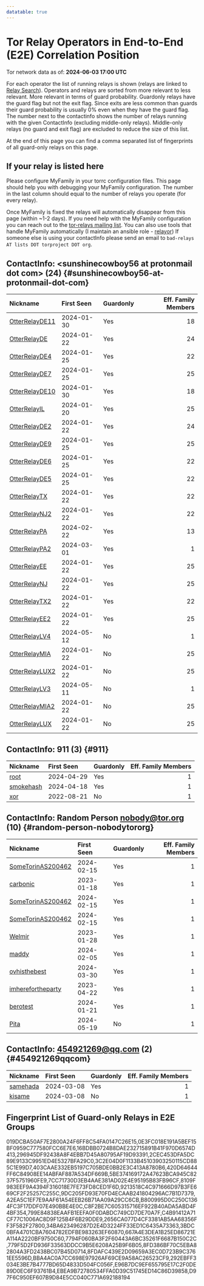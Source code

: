 ```yaml
---
datatable: true
---
```



# Tor Relay Operators in End-to-End (E2E) Correlation Position

Tor network data as of: **2024-06-03 17:00 UTC**

For each operator the list of running relays is shown (relays are linked to [Relay Search](https://metrics.torproject.org/rs.html)).
Operators and relays are sorted from more relevant to less relevant. More relevant in terms of guard probability.
Guardonly relays have the guard flag but not the exit flag.
Since exits are less common than guards their guard probability is usually 0% even when they have the guard flag.
The number next to the contactinfo shows the number of relays running with the given ContactInfo (excluding middle-only relays).
Middle-only relays (no guard and exit flag) are excluded to reduce the size of this list.

At the end of this page you can find a comma separated list of fingerprints of all guard-only relays on this page.

## If your relay is listed here
Please configure MyFamily in your torrc configuration files.
This page should help you with debugging your MyFamily configuration. The number in the last column should equal to the number of
relays you operate (for every relay).

Once MyFamily is fixed the relays will automatically disappear from this page (within ~1-2 days).
If you need help with the MyFamily configuration you can reach out to the
[tor-relays mailing list](https://lists.torproject.org/cgi-bin/mailman/listinfo/tor-relays).
You can also use tools that handle MyFamily automatically (I maintain an ansible role - 
[relayor](https://medium.com/@nusenu/deploying-tor-relays-with-ansible-6612593fa34d))
If someone else is using your contactInfo please send an email to ```bad-relays AT lists DOT torproject DOT org```.


## ContactInfo: &lt;sunshinecowboy56 at protonmail dot com&gt; (24) {#sunshinecowboy56-at-protonmail-dot-com}

| Nickname                                                                                                  | First Seen   | Guardonly   |   Eff. Family Members |
|:----------------------------------------------------------------------------------------------------------|:-------------|:------------|----------------------:|
| [OtterRelayDE11](https://metrics.torproject.org/rs.html#details/B800995D0C250C1364FC3F17DDF07E490BBE4E0C) | 2024-01-30   | Yes         |                    18 |
| [OtterRelayDE](https://metrics.torproject.org/rs.html#details/EBEA9B72780534FFA0D39C51745ED14C86D39858)   | 2024-01-22   | Yes         |                    24 |
| [OtterRelayDE4](https://metrics.torproject.org/rs.html#details/9DC205FD93E70FD4ECAAB241804296AC7B1D7379)  | 2024-01-25   | Yes         |                    22 |
| [OtterRelayDE7](https://metrics.torproject.org/rs.html#details/5BE374169172A47623BCA945C8237F5751960FE9)  | 2024-01-25   | Yes         |                    25 |
| [OtterRelayDE10](https://metrics.torproject.org/rs.html#details/7CC71730D3EB4AAE381AD02E4E95195B83FB96CF) | 2024-01-30   | Yes         |                    18 |
| [OtterRelayIL](https://metrics.torproject.org/rs.html#details/9213518C4C971666D97B3FE669CF2F25257C255C)   | 2024-01-20   | Yes         |                    25 |
| [OtterRelayDE2](https://metrics.torproject.org/rs.html#details/403CAAE332EB5197C705BDE0BB2E3C413A8780B6)  | 2024-01-22   | Yes         |                    24 |
| [OtterRelayDE9](https://metrics.torproject.org/rs.html#details/019DCBA50AF7E2800A24F6FF8C54FA0147C26E15)  | 2024-01-25   | Yes         |                    25 |
| [OtterRelayDE6](https://metrics.torproject.org/rs.html#details/A2EA5C1EF7E9AAF61A54EEB26B71AA09A29CC6CB)  | 2024-01-25   | Yes         |                    22 |
| [OtterRelayDE5](https://metrics.torproject.org/rs.html#details/2CEC453DFA5DC89E9133C9951ED4E5327BFA29C0)  | 2024-01-25   | Yes         |                    22 |
| [OtterRelayTX](https://metrics.torproject.org/rs.html#details/3C2E04D0F1133B45103903250115CD885C1E99D7)   | 2024-01-22   | Yes         |                    22 |
| [OtterRelayNJ2](https://metrics.torproject.org/rs.html#details/16BDBB0724B8DAE232715891B41F970D6574D413)  | 2024-01-22   | Yes         |                    22 |
| [OtterRelayPA](https://metrics.torproject.org/rs.html#details/0E3FC018E191A5BEF15BF0959C777580FCC6E7E6)   | 2024-02-22   | Yes         |                    13 |
| [OtterRelayPA2](https://metrics.torproject.org/rs.html#details/8109F983EEF9A4394F316018E7FE73FD8CED1F6D)  | 2024-03-01   | Yes         |                     1 |
| [OtterRelayEE](https://metrics.torproject.org/rs.html#details/E96B7DC9EF655795E17C2F0DE89D0EC6F93761B4)   | 2024-01-22   | Yes         |                    25 |
| [OtterRelayNJ](https://metrics.torproject.org/rs.html#details/C8F2BE7C605315716EF922B40ADA5ABD4F4BF354)   | 2024-01-22   | Yes         |                    25 |
| [OtterRelayTX2](https://metrics.torproject.org/rs.html#details/420D64644FF6C84908EE14ABFAF887A534DF669B)  | 2024-01-22   | Yes         |                    22 |
| [OtterRelayEE2](https://metrics.torproject.org/rs.html#details/296945DF92438A8F4EBB7D45A80795AF19D93391)  | 2024-01-22   | Yes         |                    25 |
| [OtterRelayLV4](https://metrics.torproject.org/rs.html#details/3CEEAF497D470A560E4FC9A4523242F35A1594D0)  | 2024-05-12   | No          |                     1 |
| [OtterRelayMIA](https://metrics.torproject.org/rs.html#details/41152C310B49FE24366B3F6E6B7E1E12B44572C2)  | 2024-01-22   | No          |                    25 |
| [OtterRelayLUX2](https://metrics.torproject.org/rs.html#details/42997F9CA19F47DABA648ECDA084995CA4587FF2) | 2024-01-22   | No          |                    25 |
| [OtterRelayLV3](https://metrics.torproject.org/rs.html#details/CF32AA6FAD3A4C01A446CEF8E1382BED88CA56F3)  | 2024-05-11   | No          |                     1 |
| [OtterRelayMIA2](https://metrics.torproject.org/rs.html#details/D951B3F560D2EBFD573C4C5966A29A07351FD056) | 2024-01-22   | No          |                    25 |
| [OtterRelayLUX](https://metrics.torproject.org/rs.html#details/F2B36AB972551D31B284120C9629592F454EEB5C)  | 2024-01-22   | No          |                    25 |

## ContactInfo: 911 (3) {#911}

| Nickname                                                                                             | First Seen   | Guardonly   |   Eff. Family Members |
|:-----------------------------------------------------------------------------------------------------|:-------------|:------------|----------------------:|
| [root](https://metrics.torproject.org/rs.html#details/C4B91412A71CF77C1006AC8D9F125B4F6B29DDE9)      | 2024-04-29   | Yes         |                     1 |
| [smokehash](https://metrics.torproject.org/rs.html#details/799E84838EAAFB1EEFA0F0DABDC749CD7DE70A7F) | 2024-04-18   | Yes         |                     1 |
| [xor](https://metrics.torproject.org/rs.html#details/CBCC85F335E20705F791CFC8685951C90E24134D)       | 2022-08-21   | No          |                     1 |

## ContactInfo: Random Person nobody@tor.org (10) {#random-person-nobodytororg}

| Nickname                                                                                                     | First Seen   | Guardonly   |   Eff. Family Members |
|:-------------------------------------------------------------------------------------------------------------|:-------------|:------------|----------------------:|
| [SomeTorinAS200462](https://metrics.torproject.org/rs.html#details/8FDAFC439E2D09659A3EC0D723B9C3761EE5596D) | 2024-02-15   | Yes         |                     1 |
| [carbonic](https://metrics.torproject.org/rs.html#details/7794F060BA3F2F60443A6BC35261F6687B150C2C)          | 2023-01-18   | Yes         |                     1 |
| [SomeTorinAS200462](https://metrics.torproject.org/rs.html#details/8FD386BF70C5EBA82804A3FD2438BC07B45D0714) | 2024-02-15   | Yes         |                     1 |
| [SomeTorinAS200462](https://metrics.torproject.org/rs.html#details/BBA4AC0A7CC698E97926AF69CE9A58AC26523CF9) | 2024-02-15   | Yes         |                     1 |
| [Welmir](https://metrics.torproject.org/rs.html#details/34BA623496287D2E4D3224FF33ED1C6435A73363)            | 2023-01-28   | Yes         |                     1 |
| [maddy](https://metrics.torproject.org/rs.html#details/D97F6C950EF607B9D84E5CC040C771A692188194)             | 2024-02-05   | Yes         |                     1 |
| [ovhisthebest](https://metrics.torproject.org/rs.html#details/667A4E3DEA1B25ED86721EA114A2220BF9750C60)      | 2024-03-30   | Yes         |                     1 |
| [imherefortheparty](https://metrics.torproject.org/rs.html#details/779F5D2FD936F33563DDCC9B5E6208A25B9F6B05) | 2023-04-22   | Yes         |                     1 |
| [berotest](https://metrics.torproject.org/rs.html#details/3BDC0BFA4701CBA7604782EDFBE983263EF60870)          | 2024-01-21   | Yes         |                     1 |
| [Pita](https://metrics.torproject.org/rs.html#details/07CF6B5E2FE6EEA451C8E77FB5D0C9AC3B2D4E30)              | 2024-05-19   | No          |                     1 |

## ContactInfo: 454921269@qq.com (2) {#454921269qqcom}

| Nickname                                                                                            | First Seen   | Guardonly   |   Eff. Family Members |
|:----------------------------------------------------------------------------------------------------|:-------------|:------------|----------------------:|
| [samehada](https://metrics.torproject.org/rs.html#details/292EBFF3034E3BE7B4777BD65D4833D504FC056F) | 2024-03-08   | Yes         |                     1 |
| [kisame](https://metrics.torproject.org/rs.html#details/03A2ECF52CFA74E0DBFF823E0CDFC799CDB72F0E)   | 2024-03-08   | No          |                     1 |


## Fingerprint List of Guard-only Relays in E2E Groups

019DCBA50AF7E2800A24F6FF8C54FA0147C26E15,0E3FC018E191A5BEF15BF0959C777580FCC6E7E6,16BDBB0724B8DAE232715891B41F970D6574D413,296945DF92438A8F4EBB7D45A80795AF19D93391,2CEC453DFA5DC89E9133C9951ED4E5327BFA29C0,3C2E04D0F1133B45103903250115CD885C1E99D7,403CAAE332EB5197C705BDE0BB2E3C413A8780B6,420D64644FF6C84908EE14ABFAF887A534DF669B,5BE374169172A47623BCA945C8237F5751960FE9,7CC71730D3EB4AAE381AD02E4E95195B83FB96CF,8109F983EEF9A4394F316018E7FE73FD8CED1F6D,9213518C4C971666D97B3FE669CF2F25257C255C,9DC205FD93E70FD4ECAAB241804296AC7B1D7379,A2EA5C1EF7E9AAF61A54EEB26B71AA09A29CC6CB,B800995D0C250C1364FC3F17DDF07E490BBE4E0C,C8F2BE7C605315716EF922B40ADA5ABD4F4BF354,799E84838EAAFB1EEFA0F0DABDC749CD7DE70A7F,C4B91412A71CF77C1006AC8D9F125B4F6B29DDE9,2656CA077D4CF3381AB5AA68356FF3F582F27800,34BA623496287D2E4D3224FF33ED1C6435A73363,3BDC0BFA4701CBA7604782EDFBE983263EF60870,667A4E3DEA1B25ED86721EA114A2220BF9750C60,7794F060BA3F2F60443A6BC35261F6687B150C2C,779F5D2FD936F33563DDCC9B5E6208A25B9F6B05,8FD386BF70C5EBA82804A3FD2438BC07B45D0714,8FDAFC439E2D09659A3EC0D723B9C3761EE5596D,BBA4AC0A7CC698E97926AF69CE9A58AC26523CF9,292EBFF3034E3BE7B4777BD65D4833D504FC056F,E96B7DC9EF655795E17C2F0DE89D0EC6F93761B4,EBEA9B72780534FFA0D39C51745ED14C86D39858,D97F6C950EF607B9D84E5CC040C771A692188194
